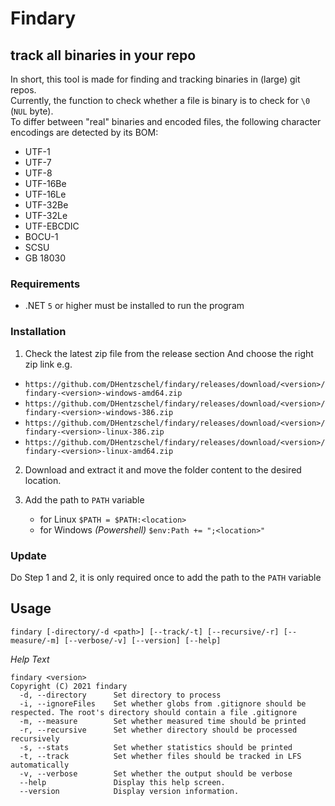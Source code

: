 # Findary
## track all binaries in your repo
In short, this tool is made for finding and tracking binaries in (large) git repos.  
Currently, the function to check whether a file is binary is to check for `\0` (`NUL` byte).  
To differ between "real" binaries and encoded files, the following character encodings are detected by its BOM:

  - UTF-1
  - UTF-7
  - UTF-8
  - UTF-16Be
  - UTF-16Le
  - UTF-32Be
  - UTF-32Le
  - UTF-EBCDIC
  - BOCU-1
  - SCSU
  - GB 18030
  

### Requirements  

- .NET `5` or higher must be installed to run the program  

### Installation
1. Check the latest zip file from the release section  And choose the right zip link e.g.  
  - `https://github.com/DHentzschel/findary/releases/download/<version>/findary-<version>-windows-amd64.zip`
  - `https://github.com/DHentzschel/findary/releases/download/<version>/findary-<version>-windows-386.zip`
  - `https://github.com/DHentzschel/findary/releases/download/<version>/findary-<version>-linux-386.zip`
  - `https://github.com/DHentzschel/findary/releases/download/<version>/findary-<version>-linux-amd64.zip`
2. Download and extract it and move the folder content to the desired location.  
3. Add the path to `PATH` variable

    - for Linux `$PATH = $PATH:<location>`
    - for Windows _(Powershell)_ `$env:Path += ";<location>" `
 
### Update
Do Step 1 and 2, it is only required once to add the path to the `PATH` variable

## Usage
`findary [-directory/-d <path>] [--track/-t] [--recursive/-r] [--measure/-m] [--verbose/-v] [--version] [--help]`

*Help Text*

    findary <version>
    Copyright (C) 2021 findary
      -d, --directory      Set directory to process
      -i, --ignoreFiles    Set whether globs from .gitignore should be respected. The root's directory should contain a file .gitignore
      -m, --measure        Set whether measured time should be printed
      -r, --recursive      Set whether directory should be processed recursively
      -s, --stats          Set whether statistics should be printed
      -t, --track          Set whether files should be tracked in LFS automatically
      -v, --verbose        Set whether the output should be verbose
      --help               Display this help screen.
      --version            Display version information.

